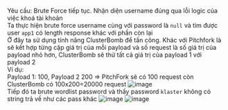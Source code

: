 Yêu cầu: Brute Force tiếp tục. Nhận diện username đúng qua lỗi logic của việc khoá tài khoản
<br> Ta thực hiện brute force username cùng với password là ```null``` và tìm được user ```app1``` có length response khác với phần còn lại
<br> Ở đây ta sử dụng tính năng ClusterBomb để tấn công. Khác với Pitchfork là sẽ kết hợp từng cặp giá trị của mỗi payload và số request là số giá trị của payload nhỏ hơn, ClusterBomb sẽ thử tất cả giá trị của payload 1 với payload 2 
<br> Ví dụ:
<br> Payload 1: 100, Payload 2 200 => PitchFork sẽ có 100 request còn ClusterBomb có 100x200=20000 request
![image](https://user-images.githubusercontent.com/62832067/156864510-11b74ddb-1f21-487e-ad89-cb845e52914d.png)
<br> Tiếp đó ta brute wordlist password và thấy password ```klaster``` không có string trả về như các pass khác
![image](https://user-images.githubusercontent.com/62832067/156864627-601e0352-e0b5-4020-8a8c-5386011c9603.png)
![image](https://user-images.githubusercontent.com/62832067/156864669-1f776379-7658-462e-ab40-32fc1ec6daec.png)
